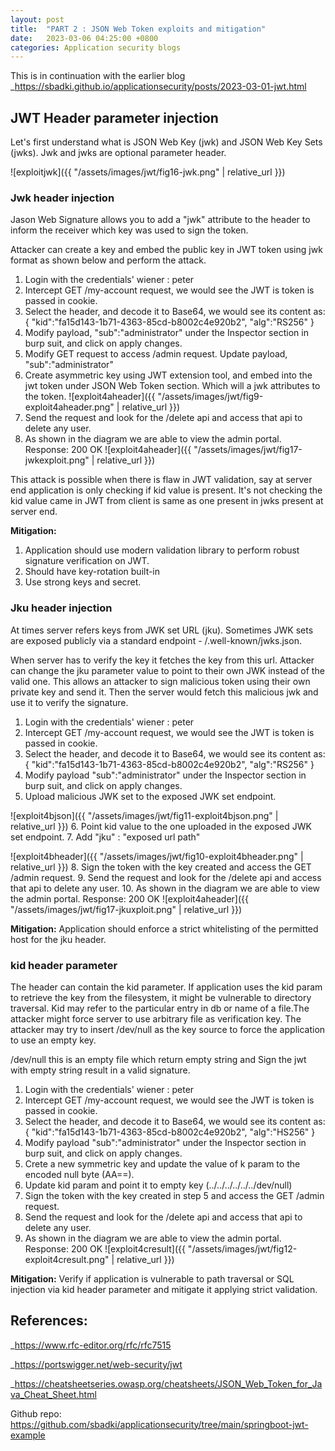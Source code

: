 ```yaml
---
layout: post
title:  "PART 2 : JSON Web Token exploits and mitigation"
date:   2023-03-06 04:25:00 +0800
categories: Application security blogs
---
```

This is in continuation with the earlier blog 
_https://sbadki.github.io/applicationsecurity/posts/2023-03-01-jwt.html


## JWT Header parameter injection ##


Let's first understand what is JSON Web Key (jwk) and  JSON Web Key Sets (jwks). Jwk and jwks are optional parameter header. 

![exploitjwk]({{ "/assets/images/jwt/fig16-jwk.png" | relative_url }})


### Jwk header injection ###


Jason Web Signature allows you to add a "jwk" attribute to the header to inform the receiver which key was used to sign the token. 

Attacker can create a key and embed the public key in JWT token using jwk format as shown below and perform the attack.

1. Login with the credentials' wiener : peter
2. Intercept GET /my-account request, we would see the JWT is token is passed in cookie.
3. Select the header, and decode it to Base64, we would see its content as:
   {
   "kid":"fa15d143-1b71-4363-85cd-b8002c4e920b2",
   "alg":"RS256"
   }
4. Modify payload, "sub":"administrator" under the Inspector section in burp suit, and click on apply changes.
5. Modify GET request to access /admin request. Update payload, "sub":"administrator" 
6. Create asymmetric key using JWT extension tool, and embed into the jwt token under JSON Web Token section. Which will a jwk attributes to the token.
![exploit4aheader]({{ "/assets/images/jwt/fig9-exploit4aheader.png" | relative_url }})
7. Send the request and look for the /delete api and access that api to delete any user.
8. As shown in the diagram we are able to view the admin portal. Response: 200 OK
![exploit4aheader]({{ "/assets/images/jwt/fig17-jwkexploit.png" | relative_url }})

This attack is possible when there is flaw in JWT validation, say at server end application is only checking if kid value is present. 
It's not checking the kid value came in JWT from client is same as one present in jwks present at server end.

**Mitigation:** 
1. Application should use modern validation library to perform robust signature verification on JWT.
2. Should have key-rotation built-in
3. Use strong keys and secret.


### Jku header injection ###


At times server refers keys from JWK set URL (jku). Sometimes JWK sets are exposed publicly via a standard endpoint - /.well-known/jwks.json.

When server has to verify the key it fetches the key from this url. Attacker can change the jku parameter value to point to their own JWK instead of the
valid one. This allows an attacker to sign malicious token using their own private key and send it. Then the server would fetch this malicious jwk and use it
to verify the signature.

1. Login with the credentials' wiener : peter
2. Intercept GET /my-account request, we would see the JWT is token is passed in cookie.
3. Select the header, and decode it to Base64, we would see its content as:
   {
   "kid":"fa15d143-1b71-4363-85cd-b8002c4e920b2",
   "alg":"RS256"
   }
4. Modify payload "sub":"administrator" under the Inspector section in burp suit, and click on apply changes.
5. Upload malicious JWK set to the exposed JWK set endpoint.

![exploit4bjson]({{ "/assets/images/jwt/fig11-exploit4bjson.png" | relative_url }})
6. Point kid value to the one uploaded in the exposed JWK set endpoint.
7. Add "jku" : "exposed url path"

![exploit4bheader]({{ "/assets/images/jwt/fig10-exploit4bheader.png" | relative_url }})
8. Sign the token with the key created and access the GET /admin request.
9. Send the request and look for the /delete api and access that api to delete any user.
10. As shown in the diagram we are able to view the admin portal. Response: 200 OK
![exploit4aheader]({{ "/assets/images/jwt/fig17-jkuxploit.png" | relative_url }})


**Mitigation:** Application should enforce a strict whitelisting of the permitted host for the jku header.


### kid header parameter ###


The header can contain the kid parameter. If application uses the kid param to retrieve the key from the filesystem, it might be vulnerable to directory 
traversal. Kid may refer to the particular entry in db or name of a file.The attacker might force server to use arbitrary file as verification key. 
The attacker may try to insert /dev/null as the key source to force the application to use an empty key.

/dev/null  this is an empty file which return empty string and Sign the jwt with empty string result in a valid signature.

1. Login with the credentials' wiener : peter
2. Intercept GET /my-account request, we would see the JWT is token is passed in cookie.
3. Select the header, and decode it to Base64, we would see its content as:
   {
   "kid":"fa15d143-1b71-4363-85cd-b8002c4e920b2",
   "alg":"HS256"
   }
4. Modify payload "sub":"administrator" under the Inspector section in burp suit, and click on apply changes.
5. Crete a new symmetric key and update the value of k param to the encoded null byte (AA==).
6. Update kid param and point it to empty key (../../../../../../dev/null)
7. Sign the token with the key created in step 5 and access the GET /admin request.
8. Send the request and look for the /delete api and access that api to delete any user. 
9. As shown in the diagram we are able to view the admin portal. Response: 200 OK
![exploit4cresult]({{ "/assets/images/jwt/fig12-exploit4cresult.png" | relative_url }})


**Mitigation:** Verify if application is vulnerable to path traversal or SQL injection via kid header parameter and mitigate it applying strict validation.


## References: ##

_https://www.rfc-editor.org/rfc/rfc7515

_https://portswigger.net/web-security/jwt

_https://cheatsheetseries.owasp.org/cheatsheets/JSON_Web_Token_for_Java_Cheat_Sheet.html

Github repo: https://github.com/sbadki/applicationsecurity/tree/main/springboot-jwt-example